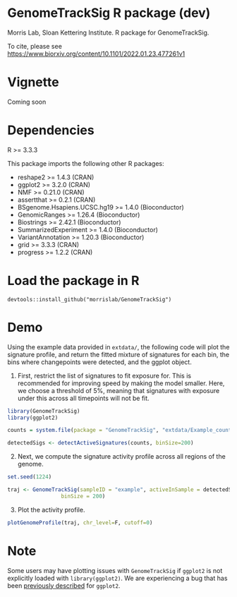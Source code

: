 # GenomeTrackSig R package (dev)
Morris Lab, Sloan Kettering Institute. R package for GenomeTrackSig. 

To cite, please see https://www.biorxiv.org/content/10.1101/2022.01.23.477261v1

# Vignette 
Coming soon

# Dependencies 
R >= 3.3.3

This package imports the following other R packages:

+ reshape2 >= 1.4.3 (CRAN)
+ ggplot2 >= 3.2.0 (CRAN)
+ NMF >= 0.21.0 (CRAN)
+ assertthat >= 0.2.1 (CRAN)
+ BSgenome.Hsapiens.UCSC.hg19 >= 1.4.0 (Bioconductor)
+ GenomicRanges >= 1.26.4 (Bioconductor)
+ Biostrings >= 2.42.1 (Bioconductor)
+ SummarizedExperiment >= 1.4.0 (Bioconductor)
+ VariantAnnotation >= 1.20.3 (Bioconductor)
+ grid >= 3.3.3 (CRAN)
+ progress >= 1.2.2 (CRAN)

# Load the package in R
`devtools::install_github("morrislab/GenomeTrackSig")`

# Demo
Using the example data provided in `extdata/`, the following code will plot the signature profile, and return the fitted mixture of signatures for each bin, the bins where changepoints were detected, and the ggplot object.

1. First, restrict the list of signatures to fit exposure for. This is recommended for improving speed by making the model smaller. Here, we choose a threshold of 5%, meaning that signatures with exposure under this across all timepoints will not be fit. 

```r
library(GenomeTrackSig)
library(ggplot2)

counts = system.file(package = "GenomeTrackSig", "extdata/Example_counts.csv")

detectedSigs <- detectActiveSignatures(counts, binSize=200)
```
2. Next, we compute the signature activity profile across all regions of the genome. 
```r
set.seed(1224)

traj <- GenomeTrackSig(sampleID = "example", activeInSample = detectedSigs,
                 binSize = 200)
```

3. Plot the activity profile. 

```r
plotGenomeProfile(traj, chr_level=F, cutoff=0)
```


# Note

Some users may have plotting issues with `GenomeTrackSig` if `ggplot2` is not explicitly loaded with `library(ggplot2)`. We are experiencing a bug that has been [previously described](https://github.com/tidyverse/ggplot2/issues/663) for `ggplot2`.
